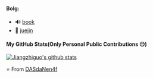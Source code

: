 
#### Bolg:

- 🔊 [book](https://github.com/DASdaNen4f)
- 👥 [juejin](https://juejin.im/user/5bbc81526fb9a05d07195d26)

#### My GitHub Stats(Only Personal Public Contributions 😑)

[![Jiangzhiguo's github stats](https://github-readme-stats.vercel.app/api?username=DASdaNen4f&show_icons=true)](https://github.com/anuraghazra/github-readme-stats)

⭐️ From [DASdaNen4f](https://github.com/DASdaNen4f)
